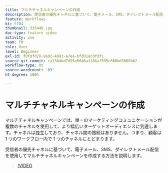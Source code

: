 ```yaml
---
title: マルチチャネルキャンペーンの作成
description: 受信者の優先チャネルに基づいて、電子メール、SMS、ダイレクトメール配信を使用してマルチチャネルキャンペーンを作成する方法を説明します。
feature: Workflows
kt: 7794
thumbnail: 335440.jpg
doc-type: feature video
activity: use
team: TM
role: User
level: Beginner
exl-id: f8f8fd28-9adc-4993-a7ea-bfd01ac0fdf1
source-git-commit: ca13bdbd7d95e6646aff88af595e866bd3666bb2
workflow-type: ht
source-wordcount: '83'
ht-degree: 100%

---
```


# マルチチャネルキャンペーンの作成

マルチチャネルキャンペーンでは、単一のマーケティングコミュニケーションが複数のチャネルを使用して、より幅広いターゲットオーディエンスに到達します。チャネルは独立しており、チャネル間の接続はありません。つまり、顧客は 1 つのワークフロー内で 1 つのチャネルにとどまります。

受信者の優先チャネルに基づいて、電子メール、SMS、ダイレクトメール配信を使用してマルチチャネルキャンペーンを作成する方法を説明します。

>[!VIDEO](https://video.tv.adobe.com/v/335440?quality=12)
